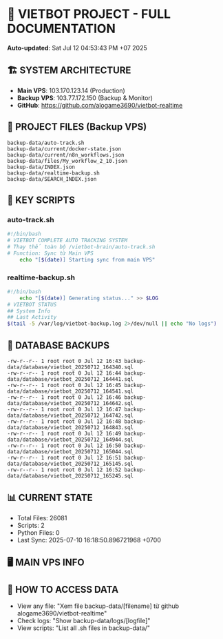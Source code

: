 # 🤖 VIETBOT PROJECT - FULL DOCUMENTATION
**Auto-updated**: Sat Jul 12 04:53:43 PM +07 2025

## 🏗️ SYSTEM ARCHITECTURE
- **Main VPS**: 103.170.123.14 (Production)
- **Backup VPS**: 103.77.172.150 (Backup & Monitor)
- **GitHub**: https://github.com/alogame3690/vietbot-realtime

## 📁 PROJECT FILES (Backup VPS)
```
backup-data/auto-track.sh
backup-data/current/docker-state.json
backup-data/current/n8n_workflows.json
backup-data/files/My_workflow_2_10.json
backup-data/INDEX.json
backup-data/realtime-backup.sh
backup-data/SEARCH_INDEX.json
```

## 🔧 KEY SCRIPTS
### auto-track.sh
```bash
#!/bin/bash
# VIETBOT COMPLETE AUTO TRACKING SYSTEM
# Thay thế toàn bộ /vietbot-brain/auto-track.sh
# Function: Sync từ Main VPS
    echo "[$(date)] Starting sync from main VPS"
```
### realtime-backup.sh
```bash
#!/bin/bash
    echo "[$(date)] Generating status..." >> $LOG
# VIETBOT STATUS
## System Info
## Last Activity
$(tail -5 /var/log/vietbot-backup.log 2>/dev/null || echo "No logs")
```

## 💾 DATABASE BACKUPS
```
-rw-r--r-- 1 root root 0 Jul 12 16:43 backup-data/database/vietbot_20250712_164340.sql
-rw-r--r-- 1 root root 0 Jul 12 16:44 backup-data/database/vietbot_20250712_164441.sql
-rw-r--r-- 1 root root 0 Jul 12 16:45 backup-data/database/vietbot_20250712_164541.sql
-rw-r--r-- 1 root root 0 Jul 12 16:46 backup-data/database/vietbot_20250712_164642.sql
-rw-r--r-- 1 root root 0 Jul 12 16:47 backup-data/database/vietbot_20250712_164742.sql
-rw-r--r-- 1 root root 0 Jul 12 16:48 backup-data/database/vietbot_20250712_164843.sql
-rw-r--r-- 1 root root 0 Jul 12 16:49 backup-data/database/vietbot_20250712_164944.sql
-rw-r--r-- 1 root root 0 Jul 12 16:50 backup-data/database/vietbot_20250712_165044.sql
-rw-r--r-- 1 root root 0 Jul 12 16:51 backup-data/database/vietbot_20250712_165145.sql
-rw-r--r-- 1 root root 0 Jul 12 16:52 backup-data/database/vietbot_20250712_165245.sql
```

## 📊 CURRENT STATE
- Total Files: 26081
- Scripts: 2
- Python Files: 0
- Last Sync: 2025-07-10 16:18:50.896721968 +0700

## 🖥️ MAIN VPS INFO


## 🚨 HOW TO ACCESS DATA
- View any file: "Xem file backup-data/[filename] từ github alogame3690/vietbot-realtime"
- Check logs: "Show backup-data/logs/[logfile]"
- View scripts: "List all .sh files in backup-data/"
